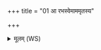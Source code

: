 +++
title = "01 आ रभस्वेमाममृतस्य"

+++
<details><summary>मूलम् (WS)</summary>

आ रभस्वेमाममृतस्य श्नुष्टिमच्छिद्यमाना जरदष्टिरस्तु ते ।  
असुं त आयुः पुनरा भरामि रजस्तमो मोप गा मा प्रमेष्ठाः ॥ १ ॥
</details>